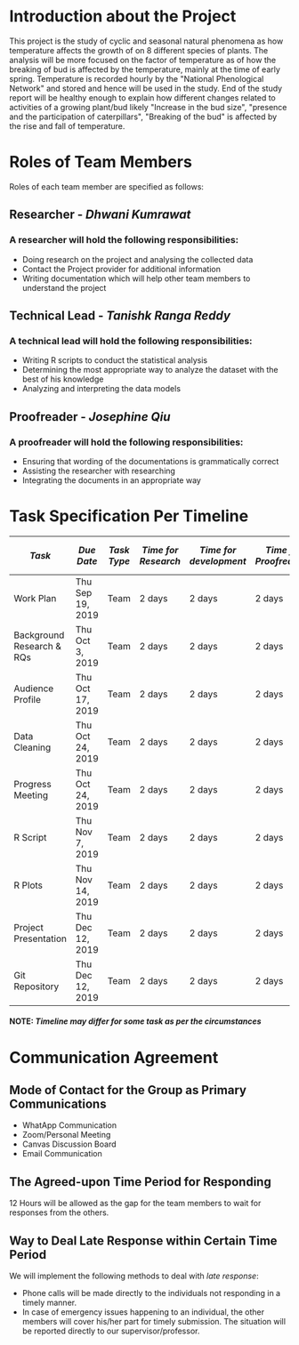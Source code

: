 # Introduction about the Project
  
  This project is the study of cyclic and seasonal natural phenomena as how temperature affects the growth of on 8 different species of plants. The analysis will be more focused on the factor of temperature as of how the breaking of bud is affected by the temperature, mainly at the time of early spring. Temperature is recorded hourly by the "National Phenological Network" and stored and hence will be used in the study. End of the study report will be healthy enough to explain how different changes related to activities of a  growing plant/bud likely "Increase in the bud size", "presence and the participation of caterpillars", "Breaking of the bud"  is affected by the rise and fall of temperature.

# Roles of Team Members
Roles of each team member are specified as follows:
## Researcher - _Dhwani Kumrawat_
### A researcher will hold the following responsibilities:
* Doing research on the project and analysing the collected data
* Contact the Project provider for additional information
* Writing documentation which will help other team members to understand the project

## Technical Lead - _Tanishk Ranga Reddy_
### A technical lead will hold the following responsibilities:
* Writing R scripts to conduct the statistical analysis
* Determining the most appropriate way to analyze the dataset with the best of his knowledge
* Analyzing and interpreting the data models

## Proofreader - _Josephine Qiu_
### A proofreader will hold the following responsibilities:
* Ensuring that wording of the documentations is grammatically correct
* Assisting the researcher with researching 
* Integrating the documents in an appropriate way

# Task Specification Per Timeline

|  *Task* |*Due Date*   | *Task Type*     | *Time for Research*   | *Time for development*  | *Time for Proofreading*  |  *Time for updating Drafts*
|---|---|---|---|---|---|---|
| Work Plan  | Thu Sep 19, 2019  | Team     |2 days   |2 days   | 2 days  | 1 day  |
| Background Research & RQs  | Thu Oct 3, 2019  | Team     |  2 days   |2 days   | 2 days  | 1 day  |
| Audience Profile  | Thu Oct 17, 2019  | Team     | 2 days   |2 days   | 2 days  | 1 day  |
| Data Cleaning  | Thu Oct 24, 2019  |  Team    |  2 days   |2 days   | 2 days  | 1 day  |
| Progress Meeting  | Thu Oct 24, 2019  |  Team    | 2 days   |2 days   | 2 days  | 1 day  |
| R Script  | Thu Nov 7, 2019  | Team     | 2 days   |2 days   | 2 days  | 1 day  |
| R Plots  | Thu Nov 14, 2019  | Team     | 2 days   |2 days   | 2 days  | 1 day  |
| Project Presentation  | Thu Dec 12, 2019  |  Team    |  2 days   |2 days   | 2 days  | 1 day  |
| Git Repository  | Thu Dec 12, 2019  | Team     | 2 days   |2 days   | 2 days  | 1 day  |

#### NOTE: *_Timeline may differ for some task as per the circumstances_*


# Communication Agreement
## Mode of Contact for the Group as Primary Communications
* WhatApp Communication
* Zoom/Personal Meeting 
* Canvas Discussion Board
* Email Communication

## The Agreed-upon Time Period for Responding
12 Hours will be allowed as the gap for the team members to wait for responses from the others.  

## Way to Deal Late Response within Certain Time Period
We will implement the following methods to deal with *late response*:
* Phone calls will be made directly to the individuals not responding in a timely manner. 
* In case of emergency issues happening to an individual, the other members will cover his/her part for timely submission. The situation will be reported directly to our supervisor/professor.
